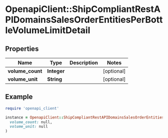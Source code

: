 # OpenapiClient::ShipCompliantRestAPIDomainsSalesOrderEntitiesPerBottleVolumeLimitDetail

## Properties

| Name | Type | Description | Notes |
| ---- | ---- | ----------- | ----- |
| **volume_count** | **Integer** |  | [optional] |
| **volume_unit** | **String** |  | [optional] |

## Example

```ruby
require 'openapi_client'

instance = OpenapiClient::ShipCompliantRestAPIDomainsSalesOrderEntitiesPerBottleVolumeLimitDetail.new(
  volume_count: null,
  volume_unit: null
)
```

